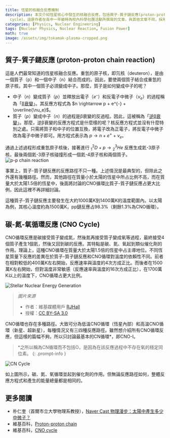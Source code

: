 ```yaml
---
title: 恆星的核融合反應機制
description: 本文介紹恆星核心中發生的核融合反應，包括質子-質子鏈反應(proton-proton chain reaction)和碳-氮-氧循環反應(CNO
  cycle)。這是作者在高中一年級時為校內科學社團活動所撰寫的文章，與其他文章不同，採用口語化的寫作風格，為了存檔目的而原文上傳。
categories: [Physics, Nuclear Engineering]
tags: [Nuclear Physics, Nuclear Reaction, Fusion Power]
math: true
image: /assets/img/tokamak-plasma-cropped.png
---
```

## 質子-質子鏈反應 (proton-proton chain reaction)
這是人們最常知道的恆星核融合反應。重氫的原子核，即氘核（deuteron），是由一個質子（p）和一個中子（n）結合而成的。因此，要使兩個質子結合成重氫的原子核，其中一個質子必須變成中子。那麼，質子是如何變成中子的呢？

- 中子（$n$）變成質子（$p$）並釋放出電子（$e⁻$）和反電子中微子（$\nu_e$）的過程稱為「[β衰變](/posts/Nuclear-Stability-and-Radioactive-Decay/#負貝他衰變beta-衰變)」。其反應方程式為 $n \rightarrow p + e^{-} + \overline{\nu_e}$。
- 質子（$p$）變成中子（$n$）的過程是β衰變的反過程。因此，這被稱為「[逆β衰變](/posts/Nuclear-Stability-and-Radioactive-Decay/#正貝他衰變beta衰變)」。那麼，逆β衰變的反應方程式是什麼樣的呢？核反應方程式並沒有什麼特別之處。只需將質子和中子的位置互換，將電子改為正電子，將反電子中微子改為電子中微子即可。用方程式表示為 $p \rightarrow n + e^{+} + \nu_e$。

通過上述過程形成重氫原子核後，接著進行 $^2_1D + p \rightarrow {^3_2He}$ 反應生成氦-3原子核，最後兩個氦-3原子核碰撞形成一個氦-4原子核和兩個質子。  
![p-p chain reaction](https://upload.wikimedia.org/wikipedia/commons/8/85/Fusion_in_the_Sun.svg)

事實上，質子-質子鏈反應的反應路徑不只一種。上述情況是最典型的，但除此之外還有幾種路徑。然而，其他路徑在質量小於太陽的恆星中所占比例不高，而在質量大於太陽1.5倍的恆星中，後面將討論的CNO循環比質子-質子鏈反應占更大比例，因此這裡不再詳細討論。

這種質子-質子鏈反應主要發生在大約1000萬K到1400萬K的溫度範圍內。以太陽為例，其核心溫度約為1500萬K，pp鏈反應占98.3%（剩餘1.3%為CNO循環）。

## 碳-氮-氧循環反應 (CNO Cycle)
CNO循環反應是碳接受質子變成氮，然後氮再接受質子變成氧等過程，最終接受4個質子產生1個氦，然後又回到碳的反應。其特點是碳、氮、氧起到類似催化劑的作用。理論上，這種CNO循環在質量大於太陽1.5倍的恆星中占主導地位。不同恆星質量下反應的差異在於質子-質子鏈反應和CNO循環對溫度的依賴性不同。前者在相對較低的400萬K左右開始，反應速率與溫度的4次方成正比。而後者在1500萬K左右開始，但對溫度非常敏感（反應速率與溫度的16次方成正比），在1700萬K以上的溫度下，CNO循環占更大比例。

![Stellar Nuclear Energy Generation](https://upload.wikimedia.org/wikipedia/commons/5/5b/Nuclear_energy_generation.svg)
> *圖片來源*
> - 作者：維基媒體用戶 [RJHall](https://commons.wikimedia.org/wiki/User:RJHall)
> - 授權：[CC BY-SA 3.0](https://creativecommons.org/licenses/by-sa/3.0/)

CNO循環也存在多種路徑。大致可分為低溫CNO循環（恆星內部）和高溫CNO循環（新星、超新星），每種情況又有三四種反應路徑。雖然想介紹所有CNO循環反應，但這樣的篇幅不夠，所以只討論最基本的CN循環*，即CNO-I。

> *之所以稱為CN循環而不包括O，是因為在該反應過程中不存在氧的穩定同位素。
{: .prompt-info }

![CN Cycle](https://upload.wikimedia.org/wikipedia/commons/2/21/CNO_Cycle.svg)

如上圖所示，碳、氮、氧循環並起到催化劑的作用。但無論反應路徑如何，整體反應方程式和產生的能量總量都是相同的。

## 更多閱讀
- 朴仁奎（首爾市立大學物理系教授），[Naver Cast 物理漫步：太陽中產生多少中微子？](https://terms.naver.com/entry.naver?docId=4125519&cid=58941&categoryId=58960)
- 維基百科，[Proton-proton chain](https://en.wikipedia.org/wiki/Proton%E2%80%93proton_chain)
- 維基百科，[CNO cycle](https://en.wikipedia.org/wiki/CNO_cycle)
